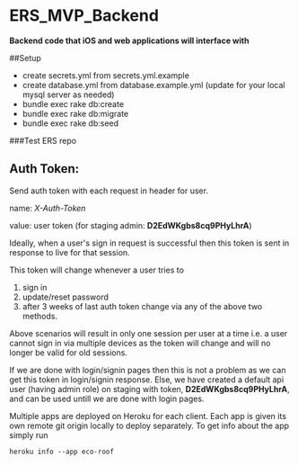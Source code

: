ERS_MVP_Backend
===
**Backend code that iOS and web applications will interface with**

##Setup
  - create secrets.yml from secrets.yml.example
  - create database.yml from database.example.yml (update for your local mysql server as needed)
  - bundle exec rake db:create
  - bundle exec rake db:migrate
  - bundle exec rake db:seed

###Test ERS repo
## Auth Token:
Send auth token with each request in header for user.

name: *X-Auth-Token*

value: user token (for staging admin: **D2EdWKgbs8cq9PHyLhrA**)

Ideally, when a user's sign in request is successful then this token is sent in response to live for that session.

This token will change whenever a user tries to

1. sign in
2. update/reset password
3. after 3 weeks of last auth token change via any of the above two methods.

Above scenarios will result in only one session per user at a time i.e. a user cannot sign in via multiple devices as the token will change and will no longer be valid for old sessions.

If we are done with login/signin pages then this is not a problem as we can get this token in login/signin response.
Else, we have created a default api user (having admin role) on staging with token, **D2EdWKgbs8cq9PHyLhrA**, and can be used untill we are done with login pages.

Multiple apps are deployed on Heroku for each client. Each app is given its own remote git origin locally to deploy separately. To get info about the app simply run

`heroku info --app eco-roof`